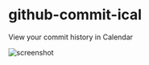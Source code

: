 # github-commit-ical
View your commit history in Calendar

![screenshot](https://cloud.githubusercontent.com/assets/1191561/3712987/1287c420-1545-11e4-9868-bbf4ff73a6c3.png)
